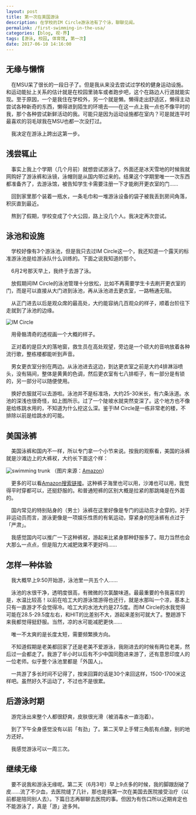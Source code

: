 ```yaml
---
layout: post
title: 第一次在美国游泳
description: 在学校的IM Circle游泳池有了个泳，聊聊见闻。
permalink: /first-swimming-in-the-usa/
categories: [blog, 视·界]
tags: [游泳, 校园, 体育馆, 第一次]
date: 2017-06-10 14:16:00
--- 
```


<!--「http://lanternd.qiniudn.com/Pic4Post/」-->

## 无缘与懒惰

　在MSU呆了很长的一段日子了。但是我从来没去尝试过学校的健身运动设施。和运动能扯上关系的估计就是在校园里骑车或者跑步吧，这个在路边人行道就能实现。至于原因，一个是我住在学校外，另一个就是懒。懒得走出舒适区，懒得主动尝试各种新奇的东西，懒得进到陌生的环境去——在这一点上我一点也不像平时的我，那个各种尝试新鲜活动的我。可能只是因为运动设施都在室内？可是就连平时最喜欢的羽毛球我在MSU也都一次没打过。

　我决定在游泳上跨出这第一步。

## 浅尝辄止

　事实上我上个学期（几个月前）就想尝试游泳了。外面还是冰天雪地的时候我就网购好了游泳裤和泳镜，泳帽则是从国内带过来的。结果这个学期里唯一一次东西都准备齐了，去游泳馆，被告知学生卡需要注册一下才能刷开更衣室的门……

　回到家里那个装着一瓶水，一条毛巾和一堆游泳设备的袋子被我丢到房间角落，积灰直到最近。

　熬到了假期，学校变成了个大公园，路上没几个人。我决定再次尝试。

## 泳池和设施

　学校好像有3个游泳池，但是我只去过IM Circle这一个，我还知道一个露天的标准游泳池是给游泳队什么训练的。下面之说我知道的那个。

　6月2号那天早上，我终于去游了泳。

　放假期间IM Circle的泳池管理十分放松，比如不再需要学生卡去刷开更衣室的门，而是可以直接从大门进到泳池，再从泳池进去更衣室，一路畅通无阻。

　从正门进去以后是观众席的最高处，大约能容纳几百观众的样子，顺着台阶往下走就到了泳池的边缘。

![IM Circle](http://lanternd.qiniudn.com/Pic4Post/first-swimming-in-the-usa/swimming-pool-im-circle.png)

　用骨骼清奇的透视画一个大概的样子。

　正对着的是巨大的落地窗，救生员在高处观望，旁边是一个硕大的音响放着各种流行歌，整栋楼都能听到声音。

　男女更衣室分别在两边。从泳池进去这边，到达更衣室之前是大约4排淋浴喷头，没有隔间，整体是黄黄的色调，然后更衣室有七八排柜子，有一部分是有锁的，另一部分可以随便使用。

　换好衣服就可以去游啦。泳池并不是标准场，大约25-30米长，有六条泳道。水池的深浅也很奇怪，如上图所示。过了一个陡坡水就突然变深了。这个地方也不像是给练跳水用的，不知道为什么挖这么深。鉴于IM Circle是一栋非常老的楼，不排除以前是给跳水的可能。

## 美国泳裤

　美国泳裤和国内不一样，所以专门拿一个小节来说。按我的观察看，美国的泳裤就是沙滩边上的大裤衩，大约长下面这个样：

![swimming trunk](https://m.media-amazon.com/images/S/aplus-media/vc/90f45142-1600-4793-87b8-0115859c266c._SR285,285_.png)
（图片来源：[Amazon](https://www.amazon.com/Speedo-Marina-Basic-Watershorts-XX-Large/dp/B005QXF9RK/ref=sr_1_1?ie=UTF8&qid=1497122185&sr=8-1&keywords=swimming%20marine%20trunk)）

　更多的可以看[Amazon搜索链接](https://www.amazon.com/s/ref=nb_sb_noss?url=search-alias=aps&field-keywords=swimming%20marine%20trunk)。这种裤子海里也可以用，沙滩也可以用，我觉得平时穿都可以，还挺舒服的。和普通短裤的区别大概是拉紧的那跳绳是在外面的。

　国内常见的特别贴身的（男士）泳裤在这里好像是专门的运动员才会穿的。对于非运动员而言，游泳更像是一项娱乐性质的有氧运动，穿紧身的短泳裤有点过于「严肃」。

　我感觉国内可以推广一下这种裤衩，游起来比紧身那种舒服多了。阻力当然也会大那么一点点，但是阻力大减肥效果不更好吗……

## 怎样一种体验

　我大概早上9:50开始游，泳池里一共五个人……

　泳池的水很干净，透明度很高，有微微的次氯酸味道。最最重要的令我喜欢的是，水温比较高！以前在哈工大的游泳馆游得也还行，就是水那叫一个凉，基本上只有一直游才不会觉得冷。哈工大的水池大约是27.5度。而IM Circle的水我觉得可能在28.5-29.5度左右，和HIT的比差别不大，游起来差别可就大了。整趟游下来我都觉得挺舒服。当然，凉的水可能减肥更快……

　唯一不太爽的是长度太短，需要频繁换方向。

　不知道假期是老美都回家了还是老美不爱游泳，我刚进去的时候有两位老美，然后过一会都走了。我游了半小时以后有不少中国同胞进来游了，还有意思印度人的一位老师。似乎整个泳池里都是「外国人」。

　一共游了多长时间不记得了，按来回算的话是30个来回这样，1500-1700米这样吧。虽然好久不运动了，不过也不是很累。

## 后游泳时期

　游完泳出来整个人都很舒爽，皮肤很光滑（被消毒水一直泡着）。

　到了下午全身感觉没有以前「有劲」了。第二天早上手臂三角肌有点酸，别的地方还好。

　我感觉游泳可以一周三次。

## 继续无缘

　要不说我和游泳无缘呢。第二天（6月3号）早上9点多的时候，我的脚跟刮破了皮……流了不少血，去医院缝了几针，那也是我第一次在美国去医院接受治疗（以前都是陪同别人去）。下篇日志再聊聊去医院的事。但因为有伤口所以近期肯定也不能游泳了，真是「游」途多舛。

